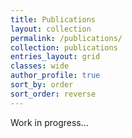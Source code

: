 ```yaml
---
title: Publications
layout: collection
permalink: /publications/
collection: publications
entries_layout: grid
classes: wide
author_profile: true
sort_by: order
sort_order: reverse
---
```


Work in progress...
